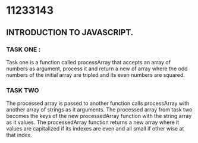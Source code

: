 # 11233143

## INTRODUCTION TO JAVASCRIPT.

### TASK ONE :
Task one is a function called processArray that accepts an array of numbers as argument, process it and return a new of array where the odd numbers of the initial array are tripled and its even numbers are squared. 

### TASK TWO
The processed array is passed to another function calls processArray with another array of strings as it arguments. The processed array from task two becomes the keys of the new processedArray function with the string array as it values. The  processedArray function returns a new array where it values are capitalized if its indexes are even and all small if other wise at that index. 
